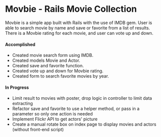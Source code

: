 Movbie - Rails Movie Collection
=================
Movbie is a simple app built with Rails with the use of IMDB gem.
User is able to search movie by name and save or favorite from a list of results.
There is a Movbie rating for each movie, and user can vote up and down.

#### Accomplished
* Created movie search form using IMDB.
* Created models Movie and Actor.
* Created save and favorite function.
* Created vote up and down for Movbie rating.
* Created form to search favorite movies by year.

#### In Progress
* Limit result to movies with poster, drop logic in controller to limit data extracting
* Refactor save and favorite to use a helper method, or pass in a parameter so only one action is needed
* Implement Flickr API to get actors' picture
* Create a manual rotate box on index page to display movies and actors (without front-end script)
